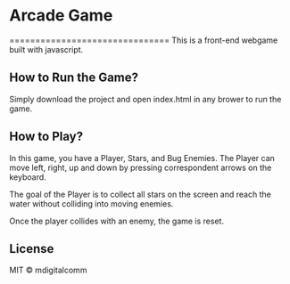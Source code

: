 # Arcade Game
===============================
This is a front-end webgame built with javascript. 

## How to Run the Game?
Simply download the project and open index.html in any brower to run the game. 

## How to Play?
In this game, you have a Player, Stars, and Bug Enemies. The Player can move left, right, up and down by pressing correspondent arrows on the keyboard.

The goal of the Player is to collect all stars on the screen and reach the water without colliding into moving enemies.

Once the player collides with an enemy, the game is reset.

## License
MIT © mdigitalcomm

 
